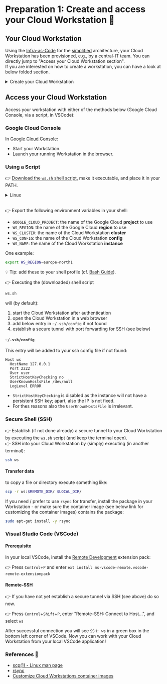 # Preparation 1: Create and access your Cloud Workstation 📝

## Your Cloud Workstation

Using the [Infra-as-Code](../../infra/README.md) for the [simplified](../../infra/simplified/) architecture, your Cloud Workstation has been provisioned, e.g., by a central-IT team. You can directly jump to "Access your Cloud Workstation section".  
If you are interested on how to create a workstation, you can have a look at below folded section.

<details>
<summary>Create your Cloud Workstation</summary>
If your Google Identity has been granted the [roles/workstations.workstationCreator](https://cloud.google.com/iam/docs/understanding-roles#workstations.workstationCreator) role in the project, you can create your workstation and use the provisioned [Workstation Cluster](../../infra/simplified/hub/workstations.tf#L15) and [Workstation Config](../../infra/simplified/hub/workstations.tf#L24).  

<br/>
Create your workstation with either of the methods below (gcloud, Terraform, Google Cloud Console):  

### gcloud

[`gcloud workstations create`](https://cloud.google.com/sdk/gcloud/reference/workstations/create)

### Terraform

Use the [`google_workstations_workstation`](https://registry.terraform.io/providers/hashicorp/google/latest/docs/resources/workstations_workstation) Terraform resource.

### Google Cloud Console

[Open the Workstations page in the Google Cloud Console](https://console.cloud.google.com/workstations/list)

⚠️ Make sure to select the right GCP project.

- Create a new Workstation by using one of the existing Workstation Configuration.

### References 🔗

- [Create and launch a workstation](https://cloud.google.com/workstations/docs/create-workstation)
</details>

## Access your Cloud Workstation

Access your workstation with either of the methods below (Google Cloud Console, via a script, in VSCode):

### Google Cloud Console

In [Google Cloud Console](https://console.cloud.google.com/workstations/list):

- Start your Workstation.
- Launch your running Workstation in the browser.

### Using a Script

👉 [Download the `ws.sh` shell script](https://github.com/GoogleCloudPlatform/cicd-foundation/tree/main/bin/ws.sh), make it executable, and place it in your PATH.

<details>
<summary>Linux</summary>

```sh
mkdir -p ~/bin
curl -o ~/bin/ws.sh https://github.com/GoogleCloudPlatform/cicd-foundation/tree/main/bin/ws.sh
chmod a+x ~/bin/ws.sh
```
</details><br/>

👉 Export the following environment variables in your shell:
- `GOOGLE_CLOUD_PROJECT`: the name of the Google Cloud **project** to use
- `WS_REGION`: the name of the Google Cloud **region** to use
- `WS_CLUSTER`: the name of the Cloud Workstation **cluster**
- `WS_CONFIG`: the name of the Cloud Workstation **config**
- `WS_NAME`: the name of the Cloud Workstation **instance**

One example:
```sh
export WS_REGION=europe-north1
```

 💡 Tip: add these to your shell profile (cf. [Bash Guide](https://tldp.org/LDP/Bash-Beginners-Guide/html/sect_03_01.html)).


👉 Executing the (downloaded) shell script
```sh
ws.sh
```
will (by default):
1. start the Cloud Workstation after authentication
1. open the Cloud Workstation in a web browser 
1. add below entry in `~/.ssh/config` if not found
1. establish a secure tunnel with port forwarding for SSH (see below)

#### `~/.ssh/config`

This entry will be added to your ssh config file if not found:
```
Host ws
  HostName 127.0.0.1
  Port 2222
  User user
  StrictHostKeyChecking no
  UserKnownHostsFile /dev/null
  LogLevel ERROR
```
- `StrictHostKeyChecking` is disabled as the instance will not have a persistent SSH key; apart, also the IP is not fixed.  
- For thes reasons also the `UserKnownHostsFile` is irrelevant.

### Secure Shell (SSH)

👉 Establish (if not done already) a secure tunnel to your Cloud Workstation by executing the `ws.sh` script (and keep the terminal open).  
👉 SSH into your Cloud Workstation by (simply) executing (in another terminal):
```sh
ssh ws
```

#### Transfer data

to copy a file or directory execute something like:
```sh
scp -r ws:$REMOTE_DIR/ $LOCAL_DIR/
```

If you need / prefer to use `rsync` for transfer, install the package in your Workstation - or make sure the container image (see below link for customizing the container images) contains the package:
```sh
sudo apt-get install -y rsync
```

### Visual Studio Code (VSCode)

#### Prerequisite

In your local VSCode, install the [Remote Development](https://marketplace.visualstudio.com/items?itemName=ms-vscode-remote.vscode-remote-extensionpack) extension pack:

👉 Press `Control`+`P` and enter `ext install ms-vscode-remote.vscode-remote-extensionpack`

#### Remote-SSH

👉 If you have not yet establish a secure tunnel via SSH (see above) do so now.

👉 Press `Control`+`Shift`+`P`, enter "Remote-SSH: Connect to Host...", and select `ws`

After successful connection you will see `SSH: ws` in a green box in the bottom left corner of VSCode.
Now you can work with your Cloud Workstation from your local VSCode application!

### References 🔗

- [scp(1) - Linux man page](https://linux.die.net/man/1/scp)
- [rsync](https://rsync.samba.org/)
- [Customize Cloud Workstations container images](https://cloud.google.com/workstations/docs/customize-container-images)
